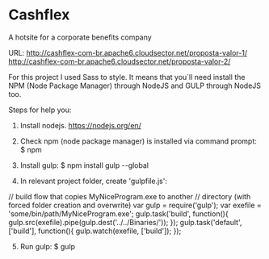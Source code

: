 # Cashflex
A hotsite for a corporate benefits company

URL: http://cashflex-com-br.apache6.cloudsector.net/proposta-valor-1/
     http://cashflex-com-br.apache6.cloudsector.net/proposta-valor-2/

For this project I used Sass to style. It means that you´ll need install the NPM (Node Package Manager) through NodeJS and GULP through NodeJS too.

Steps for help you:

1. Install nodejs. https://nodejs.org/en/

2. Check npm (node package manager) is installed via command prompt: $ npm

3. Install gulp: $ npm install gulp --global

4. In relevant project folder, create 'gulpfile.js':

// build flow that copies MyNiceProgram.exe to another // directory (with forced folder creation and overwrite) var gulp = require('gulp'); var exefile = 'some/bin/path/MyNiceProgram.exe'; gulp.task('build', function(){ gulp.src(exefile).pipe(gulp.dest('../../Binaries/')); }); gulp.task('default', ['build'], function(){ gulp.watch(exefile, ['build']); });

5. Run gulp: $ gulp
